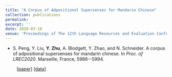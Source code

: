 ```yaml
---
title: "A Corpus of Adpositional Supersenses for Mandarin Chinese"
collection: publications
permalink:
excerpt: ''
date: 2020-03-18
venue: 'Proceedings of The 12th Language Resources and Evaluation Conference (LREC 2020)'
---
```

- S. Peng, Y. Liu, <b>Y. Zhu</b>, A. Blodgett, Y. Zhao, and N. Schneider. A corpus of adpositional supersenses for mandarin chinese. In <i>Proc. of LREC2020</i>. Marseille, France, 5986--5994.

&nbsp;&nbsp;&nbsp;&nbsp;&nbsp;&nbsp;&nbsp;&nbsp; [\[paper\]](https://www.aclweb.org/anthology/2020.lrec-1.733/) [\[data\]](https://github.com/nert-nlp/Chinese-SNACS/)